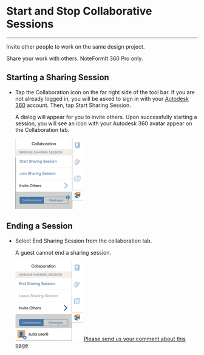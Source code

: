 # Start and Stop Collaborative Sessions

----

Invite other people to work on the same design project.

Share your work with others.
NoteFormIt 360 Pro only.
## Starting a Sharing Session

* Tap the Collaboration icon on the far right side of the tool bar. If you are not already logged in, you will be asked to sign in with your [Autodesk 360](https://360.autodesk.com) account. Then, tap Start Sharing Session. 
    
    A dialog will appear for you to invite others. Upon successfully starting a session, you will see an icon with your Autodesk 360 avatar appear on the Collaboration tab.
    
    ![](Images/GUID-9FF2766E-6559-462C-8EA2-BE633BC05719-low.png)

## Ending a Session

* Select End Sharing Session from the collaboration tab. 
    
    A guest cannot end a sharing session.
    
    ![](Images/GUID-0DCB0BBE-5849-4259-B157-38B044C7FCA7-low.png)
[Please send us your comment about this page](#)